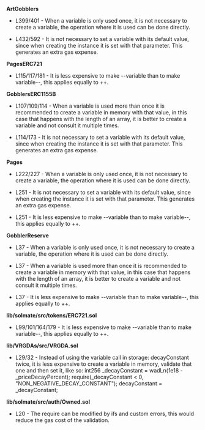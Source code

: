 **ArtGobblers**
- L399/401 - When a variable is only used once, it is not necessary to create a variable, the operation where it is used can be done directly.

- L432/592 - It is not necessary to set a variable with its default value, since when creating the instance it is set with that parameter. This generates an extra gas expense.


**PagesERC721**
- L115/117/181 - It is less expensive to make --variable than to make variable--, this applies equally to ++.


**GobblersERC1155B**
- L107/109/114 - When a variable is used more than once it is recommended to create a variable in memory with that value, in this case that happens with the length of an array, it is better to create a variable and not consult it multiple times.

- L114/173 - It is not necessary to set a variable with its default value, since when creating the instance it is set with that parameter. This generates an extra gas expense.


**Pages**
- L222/227 - When a variable is only used once, it is not necessary to create a variable, the operation where it is used can be done directly.

- L251 - It is not necessary to set a variable with its default value, since when creating the instance it is set with that parameter. This generates an extra gas expense.

- L251 - It is less expensive to make --variable than to make variable--, this applies equally to ++.


**GobblerReserve**
- L37 - When a variable is only used once, it is not necessary to create a variable, the operation where it is used can be done directly.

- L37 - When a variable is used more than once it is recommended to create a variable in memory with that value, in this case that happens with the length of an array, it is better to create a variable and not consult it multiple times.

- L37 - It is less expensive to make --variable than to make variable--, this applies equally to ++.


**lib/solmate/src/tokens/ERC721.sol**
- L99/101/164/179 - It is less expensive to make --variable than to make variable--, this applies equally to ++.


**lib/VRGDAs/src/VRGDA.sol**
- L29/32 - Instead of using the variable call in storage: decayConstant twice, it is less expensive to create a variable in memory, validate that one and then set it, like so:
	int256 _decayConstant = wadLn(1e18 - _priceDecayPercent);
        require(_decayConstant < 0, "NON_NEGATIVE_DECAY_CONSTANT");
        decayConstant = _decayConstant;


**lib/solmate/src/auth/Owned.sol**
- L20 - The require can be modified by ifs and custom errors, this would reduce the gas cost of the validation.

